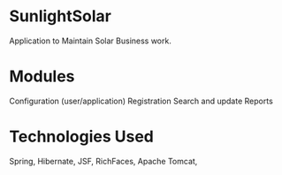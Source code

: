 SunlightSolar
=============

Application to Maintain Solar Business work.

Modules
========
Configuration (user/application)
Registration
Search and update
Reports


Technologies Used
==================
Spring, Hibernate, JSF, RichFaces, Apache Tomcat,
